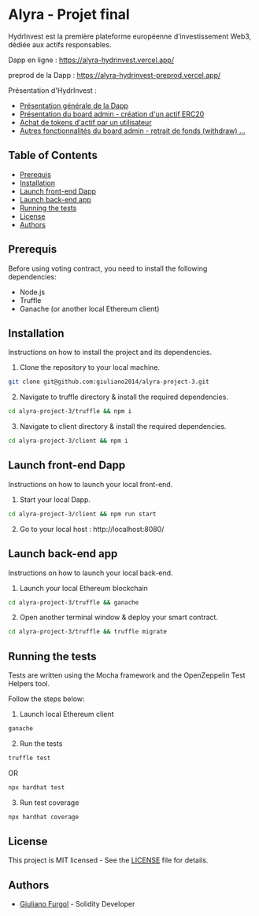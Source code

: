 # Alyra - Projet final

HydrInvest est la première plateforme européenne d’investissement Web3, dédiée aux actifs responsables.

Dapp en ligne : https://alyra-hydrinvest.vercel.app/

preprod de la Dapp : https://alyra-hydrinvest-preprod.vercel.app/

Présentation d'HydrInvest :
- [Présentation générale de la Dapp](https://www.loom.com/share/ac6697dd1a8449d8ac7386a040c77840)
- [Présentation du board admin - création d'un actif ERC20](https://www.loom.com/share/2e2b9eb25f1d4b039509e5476cf2306b)
- [Achat de tokens d'actif par un utilisateur](https://www.loom.com/share/27b87717bc504e09ba42dc1a7ec1bcd4)
- [Autres fonctionnalités du board admin - retrait de fonds (withdraw) ...](https://www.loom.com/share/c921c6608e084272a6f767d47056144f)

## Table of Contents

- [Prerequis](#prerequis)
- [Installation](#installation)
- [Launch front-end Dapp](#launch-front-end-dapp)
- [Launch back-end app](#launch-back-end-app)
- [Running the tests](#running-the-tests)
- [License](#license)
- [Authors](#authors)

## Prerequis

Before using voting contract, you need to install the following dependencies:

- Node.js
- Truffle
- Ganache (or another local Ethereum client)

## Installation

Instructions on how to install the project and its dependencies.

1. Clone the repository to your local machine.

```sh
git clone git@github.com:giuliano2014/alyra-project-3.git
```

2. Navigate to truffle directory & install the required dependencies.

```sh
cd alyra-project-3/truffle && npm i
```

3. Navigate to client directory & install the required dependencies.

```sh
cd alyra-project-3/client && npm i
```

## Launch front-end Dapp

Instructions on how to launch your local front-end.

1. Start your local Dapp.

```sh
cd alyra-project-3/client && npm run start
```

2. Go to your local host : http://localhost:8080/

## Launch back-end app

Instructions on how to launch your local back-end.

1. Launch your local Ethereum blockchain

```sh
cd alyra-project-3/truffle && ganache
```

2. Open another terminal window & deploy your smart contract.

```sh
cd alyra-project-3/truffle && truffle migrate
```

## Running the tests

Tests are written using the Mocha framework and the OpenZeppelin Test Helpers tool.

Follow the steps below:

1. Launch local Ethereum client

```sh
ganache
```

2. Run the tests

```sh
truffle test
```

OR

```sh
npx hardhat test
```

3. Run test coverage

```sh
npx hardhat coverage
```

## License

This project is MIT licensed - See the [LICENSE](https://github.com/giuliano2014/alyra-project-2/blob/main/LICENSE) file for details.

## Authors

- [Giuliano Furgol](https://www.linkedin.com/in/giulianofurgol/) - Solidity Developer

